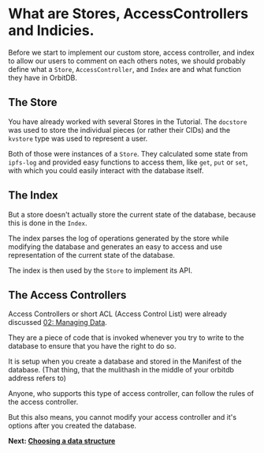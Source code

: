 # What are Stores, AccessControllers and Indicies.

Before we start to implement
our custom store, access controller, and index
to allow our users to comment on each others
notes, we should probably define what a `Store`,
`AccessController`, and `Index` are and what
function they have in OrbitDB.

## The Store
You have already worked with several
Stores in the Tutorial.
The `docstore` was used to store
the individual pieces (or rather their CIDs)
and the `kvstore` type was used to
represent a user.

Both of those were instances of a `Store`.
They calculated some state from `ipfs-log` and provided easy
functions to access them, like `get`, `put` or `set`,
with which you could easily interact with
the database itself.

## The Index
But a store doesn't actually
store the current state of the database,
because this is done in the `Index`.

The index parses the log of operations
generated by the store while
modifying the database and generates
an easy to access and use representation
of the current state of the database.

The index is then used by the `Store`
to implement its API.

## The Access Controllers
Access Controllers or short ACL (Access Control List)
were already discussed [02: Managing Data](../01_Tutorial/02_Managing_Data).

They are a piece of code that is invoked whenever
you try to write to the database to ensure
that you have the right to do so.

It is setup when you create a database
and stored in the Manifest of the database.
(That thing, that the mulithash in the middle
of your orbitdb address refers to)

Anyone, who supports this type of access
controller, can follow the rules of the access controller.

But this also means, you cannot modify your access
controller and it's options after you created
the database.

**Next: [Choosing a data structure](02_Choosing_a_data_structure.md)**
